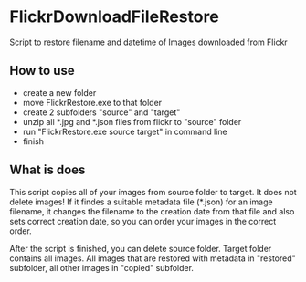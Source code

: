 # FlickrDownloadFileRestore
Script to restore filename and datetime of Images downloaded from Flickr

## How to use
* create a new folder
* move FlickrRestore.exe to that folder
* create 2 subfolders "source" and "target"
* unzip all *.jpg and *.json files from flickr to "source" folder
* run "FlickrRestore.exe source target" in command line
* finish

## What is does
This script copies all of your images from source folder to target. It does not delete images!
If it findes a suitable metadata file (*.json) for an image filename, it changes the filename
to the creation date from that file and also sets correct creation date, so you can order your
images in the correct order.

After the script is finished, you can delete source folder. Target folder contains all images. All
images that are restored with metadata in "restored" subfolder, all other images in "copied" subfolder.